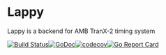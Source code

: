 # Lappy

Lappy is a backend for AMB TranX-2 timing system

[![Build Status](https://travis-ci.com/bitbrewers/lappy.svg?branch=master)](https://travis-ci.com/bitbrewers/lappy)[![GoDoc](https://godoc.org/github.com/bitbrewers/lappy?status.svg)](https://godoc.org/github.com/bitbrewers/lappy)[![codecov](https://codecov.io/gh/bitbrewers/lappy/branch/master/graph/badge.svg)](https://codecov.io/gh/bitbrewers/lappy)[![Go Report Card](https://goreportcard.com/badge/github.com/bitbrewers/lappy)](https://goreportcard.com/report/github.com/bitbrewers/lappy)
